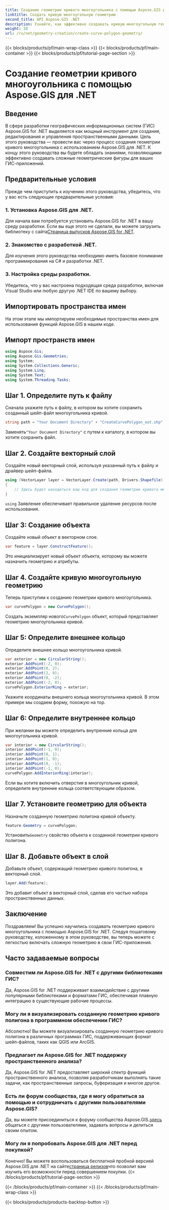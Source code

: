 ```yaml
---
title: Создание геометрии кривого многоугольника с помощью Aspose.GIS для .NET
linktitle: Создать кривую многоугольную геометрию
second_title: API Aspose.GIS .NET
description: Узнайте, как эффективно создавать кривую многоугольную геометрию с помощью Aspose.GIS для .NET. Следуйте нашему пошаговому руководству, чтобы легко интегрироваться в ваши ГИС-приложения.
weight: 18
url: /ru/net/geometry-creation/create-curve-polygon-geometry/
---
```


{{< blocks/products/pf/main-wrap-class >}}
{{< blocks/products/pf/main-container >}}
{{< blocks/products/pf/tutorial-page-section >}}

# Создание геометрии кривого многоугольника с помощью Aspose.GIS для .NET

## Введение
В сфере разработки географических информационных систем (ГИС) Aspose.GIS for .NET выделяется как мощный инструмент для создания, редактирования и управления пространственными данными. Цель этого руководства — провести вас через процесс создания геометрии кривого многоугольника с использованием Aspose.GIS для .NET. К концу этого руководства вы будете обладать знаниями, позволяющими эффективно создавать сложные геометрические фигуры для ваших ГИС-приложений.
## Предварительные условия
Прежде чем приступить к изучению этого руководства, убедитесь, что у вас есть следующие предварительные условия:
### 1. Установка Aspose.GIS для .NET.
 Для начала вам потребуется установить Aspose.GIS for .NET в вашу среду разработки. Если вы еще этого не сделали, вы можете загрузить библиотеку с сайта[Страница выпусков Aspose.GIS for .NET](https://releases.aspose.com/gis/net/).
### 2. Знакомство с разработкой .NET.
Для изучения этого руководства необходимо иметь базовое понимание программирования на C# и разработки .NET.
### 3. Настройка среды разработки.
Убедитесь, что у вас настроена подходящая среда разработки, включая Visual Studio или любую другую .NET IDE по вашему выбору.

## Импортировать пространства имен
На этом этапе мы импортируем необходимые пространства имен для использования функций Aspose.GIS в нашем коде.
## Импорт пространств имен
```csharp
using Aspose.Gis;
using Aspose.Gis.Geometries;
using System;
using System.Collections.Generic;
using System.Linq;
using System.Text;
using System.Threading.Tasks;
```

## Шаг 1. Определите путь к файлу
Сначала укажите путь к файлу, в котором вы хотите сохранить созданный шейп-файл многоугольника кривой.
```csharp
string path = "Your Document Directory" + "CreateCurvePolygon_out.shp";
```
 Заменять`"Your Document Directory"` с путем к каталогу, в котором вы хотите сохранить файл.
## Шаг 2. Создайте векторный слой
Создайте новый векторный слой, используя указанный путь к файлу и драйвер шейп-файла.
```csharp
using (VectorLayer layer = VectorLayer.Create(path, Drivers.Shapefile))
{
    // Здесь будет находиться ваш код для создания геометрии кривого многоугольника.
}
```
`using` Заявление обеспечивает правильное удаление ресурсов после использования.
## Шаг 3: Создание объекта
Создайте новый объект в векторном слое.
```csharp
var feature = layer.ConstructFeature();
```
Это инициализирует новый объект объекта, которому вы можете назначить геометрию и атрибуты.
## Шаг 4. Создайте кривую многоугольную геометрию
Теперь приступим к созданию геометрии кривого многоугольника.
```csharp
var curvePolygon = new CurvePolygon();
```
 Создать экземпляр нового`CurvePolygon` объект, который представляет геометрию многоугольника кривой.
## Шаг 5: Определите внешнее кольцо
Определите внешнее кольцо многоугольника кривой.
```csharp
var exterior = new CircularString();
exterior.AddPoint(-2, 0);
exterior.AddPoint(0, 2);
exterior.AddPoint(2, 0);
exterior.AddPoint(0, -2);
exterior.AddPoint(-2, 0);
curvePolygon.ExteriorRing = exterior;
```
Укажите координаты внешнего кольца многоугольника кривой. В этом примере мы создаем форму, похожую на тор.
## Шаг 6: Определите внутреннее кольцо
При желании вы можете определить внутренние кольца для многоугольника кривой.
```csharp
var interior = new CircularString();
interior.AddPoint(-1, 0);
interior.AddPoint(0, 1);
interior.AddPoint(1, 0);
interior.AddPoint(0, -1);
interior.AddPoint(-1, 0);
curvePolygon.AddInteriorRing(interior);
```
Если вы хотите включить отверстия в многоугольник кривой, определите внутренние кольца соответствующим образом.
## Шаг 7. Установите геометрию для объекта
Назначьте созданную геометрию полигона кривой объекту.
```csharp
feature.Geometry = curvePolygon;
```
 Установить`Geometry` свойство объекта к созданной геометрии кривого полигона.
## Шаг 8. Добавьте объект в слой
Добавьте объект, содержащий геометрию кривого полигона, в векторный слой.
```csharp
layer.Add(feature);
```
Это добавит объект в векторный слой, сделав его частью набора пространственных данных.

## Заключение
Поздравляем! Вы успешно научились создавать геометрию кривого многоугольника с помощью Aspose.GIS for .NET. Следуя пошаговому руководству, изложенному в этом руководстве, вы теперь можете с легкостью включать сложную геометрию в свои ГИС-приложения.
## Часто задаваемые вопросы
### Совместим ли Aspose.GIS for .NET с другими библиотеками ГИС?
Да, Aspose.GIS for .NET поддерживает взаимодействие с другими популярными библиотеками и форматами ГИС, обеспечивая плавную интеграцию в существующие рабочие процессы.
### Могу ли я визуализировать созданную геометрию кривого полигона в программном обеспечении ГИС?
Абсолютно! Вы можете визуализировать созданную геометрию кривого полигона в различных программах ГИС, поддерживающих формат шейп-файлов, таких как QGIS или ArcGIS.
### Предлагает ли Aspose.GIS for .NET поддержку пространственного анализа?
Да, Aspose.GIS for .NET предоставляет широкий спектр функций пространственного анализа, позволяя разработчикам выполнять такие задачи, как пространственные запросы, буферизация и многое другое.
### Есть ли форум сообщества, где я могу обратиться за помощью и сотрудничать с другими пользователями Aspose.GIS?
 Да, вы можете присоединиться к форуму сообщества Aspose.GIS.[здесь](https://forum.aspose.com/c/gis/33) общаться с другими пользователями, задавать вопросы и делиться своим опытом.
### Могу ли я попробовать Aspose.GIS для .NET перед покупкой?
 Конечно! Вы можете воспользоваться бесплатной пробной версией Aspose.GIS для .NET на сайте[страница релизов](https://releases.aspose.com/)что позволит вам изучить его возможности перед совершением покупки.
{{< /blocks/products/pf/tutorial-page-section >}}

{{< /blocks/products/pf/main-container >}}
{{< /blocks/products/pf/main-wrap-class >}}

{{< blocks/products/products-backtop-button >}}
